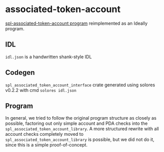 # associated-token-account

[spl-associated-token-account program](https://github.com/solana-labs/solana-program-library/tree/master/associated-token-account) reimplemented as an Ideally program.

## IDL

`idl.json` is a handwritten shank-style IDL

## Codegen

`spl_associated_token_account_interface` crate generated using solores v0.2.2 with cmd `solores idl.json`

## Program

In general, we tried to follow the original program structure as closely as possible, factoring out only simple account and PDA checks into the `spl_associated_token_account_library`. A more structured rewrite with all account checks completely moved to `spl_associated_token_account_library` is possible, but we did not do it, since this is a simple proof-of-concept.
